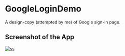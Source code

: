 # GoogleLoginDemo

A design-copy (attempted by me) of Google sign-in page.

## Screenshot of the App

[![ss](https://i.postimg.cc/FsW6KhBF/Screenshot-1644429837.png)](https://postimg.cc/WhZ8WcVx)
